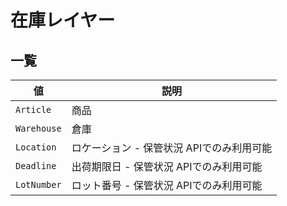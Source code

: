 

在庫レイヤー
======


一覧
--




| 値 | 説明 |
| --- | --- |
| `Article` | 商品 |
| `Warehouse` | 倉庫 |
| `Location` | ロケーション - 保管状況 APIでのみ利用可能 |
| `Deadline` | 出荷期限日 - 保管状況 APIでのみ利用可能 |
| `LotNumber` | ロット番号 - 保管状況 APIでのみ利用可能 |



